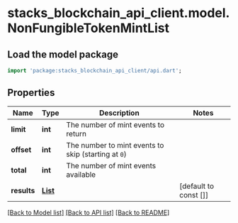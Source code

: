 # stacks_blockchain_api_client.model.NonFungibleTokenMintList

## Load the model package
```dart
import 'package:stacks_blockchain_api_client/api.dart';
```

## Properties
Name | Type | Description | Notes
------------ | ------------- | ------------- | -------------
**limit** | **int** | The number of mint events to return | 
**offset** | **int** | The number to mint events to skip (starting at `0`) | 
**total** | **int** | The number of mint events available | 
**results** | [**List<AnyOfobjectobject>**](AnyOfobjectobject.md) |  | [default to const []]

[[Back to Model list]](../README.md#documentation-for-models) [[Back to API list]](../README.md#documentation-for-api-endpoints) [[Back to README]](../README.md)


